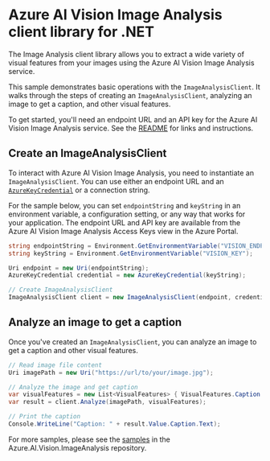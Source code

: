 # Azure AI Vision Image Analysis client library for .NET

The Image Analysis client library allows you to extract a wide variety of visual features from your images using the Azure AI Vision Image Analysis service.

This sample demonstrates basic operations with the `ImageAnalysisClient`. It walks through the steps of creating an `ImageAnalysisClient`, analyzing an image to get a caption, and other visual features.

To get started, you'll need an endpoint URL and an API key for the Azure AI Vision Image Analysis service. See the [README](https://github.com/Azure/azure-sdk-for-net/blob/main/sdk/vision/Azure.AI.Vision.ImageAnalysis/README.md) for links and instructions.

## Create an ImageAnalysisClient

To interact with Azure AI Vision Image Analysis, you need to instantiate an `ImageAnalysisClient`. You can use either an endpoint URL and an [`AzureKeyCredential`](https://github.com/Azure/azure-sdk-for-net/blob/main/sdk/core/Azure.Core/README.md#authentication) or a connection string.

For the sample below, you can set `endpointString` and `keyString` in an environment variable, a configuration setting, or any way that works for your application. The endpoint URL and API key are available from the Azure AI Vision Image Analysis Access Keys view in the Azure Portal.

```C# Snippet:CreateImageAnalysisClient
string endpointString = Environment.GetEnvironmentVariable("VISION_ENDPOINT");
string keyString = Environment.GetEnvironmentVariable("VISION_KEY");

Uri endpoint = new Uri(endpointString);
AzureKeyCredential credential = new AzureKeyCredential(keyString);

// Create ImageAnalysisClient
ImageAnalysisClient client = new ImageAnalysisClient(endpoint, credential);
```

## Analyze an image to get a caption

Once you've created an `ImageAnalysisClient`, you can analyze an image to get a caption and other visual features.

```C# Snippet:GetCaptionForImage
// Read image file content
Uri imagePath = new Uri("https://url/to/your/image.jpg");

// Analyze the image and get caption
var visualFeatures = new List<VisualFeatures> { VisualFeatures.Caption };
var result = client.Analyze(imagePath, visualFeatures);

// Print the caption
Console.WriteLine("Caption: " + result.Value.Caption.Text);
```

For more samples, please see the [samples](https://github.com/Azure/azure-sdk-for-net/blob/main/sdk/vision/Azure.AI.Vision.ImageAnalysis/samples) in the Azure.AI.Vision.ImageAnalysis repository.
